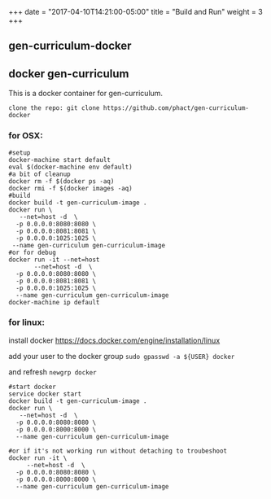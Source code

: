 +++
date = "2017-04-10T14:21:00-05:00"
title = "Build and Run"
weight = 3
+++

## gen-curriculum-docker

## docker gen-curriculum

This is a docker container for gen-curriculum.

    clone the repo: git clone https://github.com/phact/gen-curriculum-docker

### for OSX:

```
#setup
docker-machine start default
eval $(docker-machine env default)
#a bit of cleanup
docker rm -f $(docker ps -aq)
docker rmi -f $(docker images -aq)
#build
docker build -t gen-curriculum-image .
docker run \
   --net=host -d  \
  -p 0.0.0.0:8080:8080 \
  -p 0.0.0.0:8081:8081 \
  -p 0.0.0.0:1025:1025 \
 --name gen-curriculum gen-curriculum-image
#or for debug
docker run -it --net=host 
       --net=host -d  \
  -p 0.0.0.0:8080:8080 \
  -p 0.0.0.0:8081:8081 \
  -p 0.0.0.0:1025:1025 \
  --name gen-curriculum gen-curriculum-image
docker-machine ip default
```


### for linux:

install docker https://docs.docker.com/engine/installation/linux

add your user to the docker group `sudo gpasswd -a ${USER} docker`

and refresh `newgrp docker`

```
#start docker
service docker start
docker build -t gen-curriculum-image .
docker run \
   --net=host -d  \
  -p 0.0.0.0:8080:8080 \
  -p 0.0.0.0:8000:8000 \
  --name gen-curriculum gen-curriculum-image
  
#or if it's not working run without detaching to troubeshoot
docker run -it \
     --net=host -d  \
  -p 0.0.0.0:8080:8080 \
  -p 0.0.0.0:8000:8000 \
  --name gen-curriculum gen-curriculum-image
```
